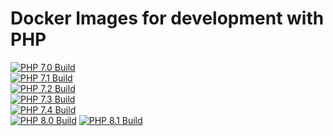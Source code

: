 # Docker Images for development with PHP

[![PHP 7.0 Build](https://github.com/Repox/laravel-dev-docker/actions/workflows/ci-7.0.yaml/badge.svg)](https://github.com/Repox/laravel-dev-docker/actions/workflows/ci-7.0.yaml)<br>
[![PHP 7.1 Build](https://github.com/Repox/laravel-dev-docker/actions/workflows/ci-7.1.yaml/badge.svg)](https://github.com/Repox/laravel-dev-docker/actions/workflows/ci-7.1.yaml)<br>
[![PHP 7.2 Build](https://github.com/Repox/laravel-dev-docker/actions/workflows/ci-7.2.yaml/badge.svg)](https://github.com/Repox/laravel-dev-docker/actions/workflows/ci-7.2.yaml)<br>
[![PHP 7.3 Build](https://github.com/Repox/laravel-dev-docker/actions/workflows/ci-7.3.yaml/badge.svg)](https://github.com/Repox/laravel-dev-docker/actions/workflows/ci-7.3.yaml)<br>
[![PHP 7.4 Build](https://github.com/Repox/laravel-dev-docker/actions/workflows/ci-7.4.yaml/badge.svg)](https://github.com/Repox/laravel-dev-docker/actions/workflows/ci-7.4.yaml)<br>
[![PHP 8.0 Build](https://github.com/Repox/laravel-dev-docker/actions/workflows/ci-8.0.yaml/badge.svg)](https://github.com/Repox/laravel-dev-docker/actions/workflows/ci-8.0.yaml)
[![PHP 8.1 Build](https://github.com/Repox/laravel-dev-docker/actions/workflows/ci-8.1.yaml/badge.svg)](https://github.com/Repox/laravel-dev-docker/actions/workflows/ci-8.1.yaml)

